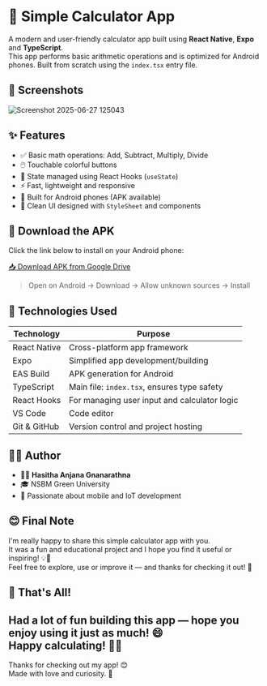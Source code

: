 # 🔢 Simple Calculator App

A modern and user-friendly calculator app built using **React Native**, **Expo** and **TypeScript**.  
This app performs basic arithmetic operations and is optimized for Android phones. Built from scratch using the `index.tsx` entry file.


## 📸 Screenshots

![Screenshot 2025-06-27 125043](https://github.com/user-attachments/assets/e704050e-2692-464c-bd83-9e78b4e253f7)


## ✨ Features

- ✅ Basic math operations: Add, Subtract, Multiply, Divide
- 🖱️ Touchable colorful buttons
- 🧠 State managed using React Hooks (`useState`)
- ⚡ Fast, lightweight and responsive
- 📱 Built for Android phones (APK available)
- 🎨 Clean UI designed with `StyleSheet` and components


## 📲 Download the APK

Click the link below to install on your Android phone:

[📥 Download APK from Google Drive](https://drive.google.com/file/d/1fNuY-70lBc-j4gWQcUkuta4rrMtUq6pS/view?usp=sharing)

> Open on Android → Download → Allow unknown sources → Install


## 🧰 Technologies Used

| Technology             | Purpose                                          |
|------------------------|--------------------------------------------------|
| React Native           | Cross-platform app framework                     |
| Expo                   | Simplified app development/building              |
| EAS Build              | APK generation for Android                       |
| TypeScript             | Main file: `index.tsx`, ensures type safety      |
| React Hooks            | For managing user input and calculator logic     |
| VS Code                | Code editor                                      |
| Git & GitHub           | Version control and project hosting              |


## 🧑‍💻 Author

- 👨‍💻 **Hasitha Anjana Gnanarathna**
- 🎓 NSBM Green University
- 💬 Passionate about mobile and IoT development

## 😊 Final Note

I'm really happy to share this simple calculator app with you.  
It was a fun and educational project and I hope you find it useful or inspiring! 💡📱  
Feel free to explore, use or improve it — and thanks for checking it out! 🙌

## 🎊 That's All!

Had a lot of fun building this app — hope you enjoy using it just as much! 😄  
Happy calculating! 🧮✨
---
Thanks for checking out my app! 😊  
Made with love and curiosity. 💙
